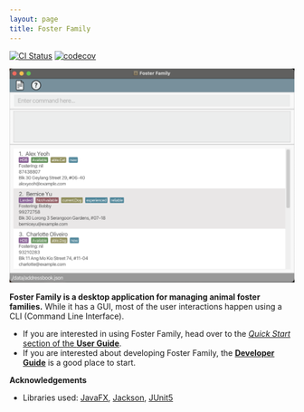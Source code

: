 ```yaml
---
layout: page
title: Foster Family
---
```


[![CI Status](https://github.com/se-edu/addressbook-level3/workflows/Java%20CI/badge.svg)](https://github.com/AY2324S1-CS2103T-T13-4/tp/actions)
[![codecov](https://codecov.io/gh/se-edu/addressbook-level3/branch/master/graph/badge.svg)](https://app.codecov.io/gh/AY2324S1-CS2103T-T13-4/tp)

![Ui](images/Ui.png)

**Foster Family is a desktop application for managing animal foster families.** While it has a GUI, most of the user interactions happen using a CLI (Command Line Interface).

* If you are interested in using Foster Family, head over to the [_Quick Start_ section of the **User Guide**](UserGuide.html#quick-start).
* If you are interested about developing Foster Family, the [**Developer Guide**](DeveloperGuide.html) is a good place to start.


**Acknowledgements**

* Libraries used: [JavaFX](https://openjfx.io/), [Jackson](https://github.com/FasterXML/jackson), [JUnit5](https://github.com/junit-team/junit5)
